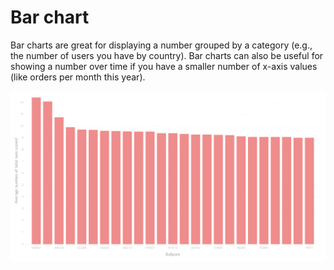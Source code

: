 # Bar chart

Bar charts are great for displaying a number grouped by a category (e.g., the number of users you have by country). Bar charts can also be useful for showing a number over time if you have a smaller number of x-axis values (like orders per month this year).

![](../../.gitbook/assets/ccfc19d06f84b2693dbab40a53b119a.png)

